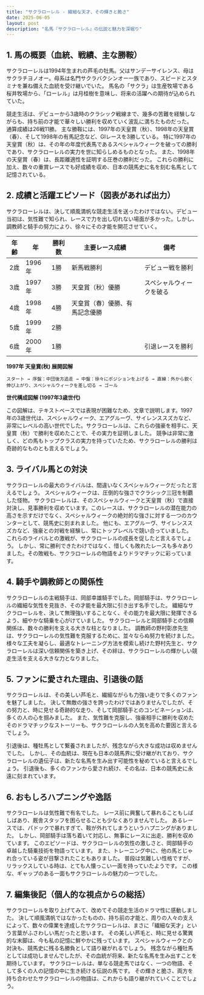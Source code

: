 ```yaml
---
title: "サクラローレル - 繊細な天才、その輝きと脆さ"
date: 2025-06-05
layout: post
description: "名馬『サクラローレル』の伝説と魅力を深堀り"
---
```


## 1. 馬の概要（血統、戦績、主な勝鞍）

サクラローレルは1994年生まれの芦毛の牡馬。父はサンデーサイレンス、母はサクラチヨノオー。母系は名門サクラバクシンオー一族であり、スピードとスタミナを兼ね備えた血統を受け継いでいた。  馬名の「サクラ」は生産牧場である桜井牧場から、「ローレル」は月桂樹を意味し、将来の活躍への期待が込められていた。

競走生活は、デビューから3歳時のクラシック戦線まで、幾多の苦難を経験しながらも、持ち前の才能で華々しい勝利を収めていく波乱に満ちたものだった。  通算成績は26戦11勝。  主な勝鞍には、1997年の天皇賞（秋）、1998年の天皇賞（春）、そして1998年の有馬記念など、GIレースを3勝している。  特に1997年の天皇賞（秋）は、その年の年度代表馬であるスペシャルウィークを破っての勝利であり、サクラローレルの実力を世に知らしめるものとなった。  また、1998年の天皇賞（春）は、長距離適性を証明する圧巻の勝利だった。  これらの勝利に加え、数々の重賞レースでも好成績を収め、日本の競馬史に名を刻む名馬として記憶されている。


## 2. 成績と活躍エピソード（図表があれば出力）

サクラローレルは、決して順風満帆な競走生活を送ったわけではない。デビュー当初は、気性難で知られ、レースで力を出し切れない場面が多かった。しかし、調教師と騎手の努力により、徐々にその才能を開花させていく。

| 年齢 | 年 | 勝利数 | 主要レース成績 | 備考 |
|---|---|---|---|---|
| 2歳 | 1996年 | 1勝 | 新馬戦勝利 | デビュー戦を勝利 |
| 3歳 | 1997年 | 3勝 | 天皇賞（秋）優勝 | スペシャルウィークを破る |
| 4歳 | 1998年 | 4勝 | 天皇賞（春）優勝、有馬記念優勝 |  |
| 5歳 | 1999年 | 2勝 |  |  |
| 6歳 | 2000年 | 1勝 |  |  引退レースを勝利 |


**1997年 天皇賞(秋) 展開図解**

```
スタート → 序盤：中団後方追走 → 中盤：徐々にポジションを上げる → 直線：外から鋭く伸び上がり、スペシャルウィークを差し切る → ゴール
```

**世代構成図解 (1997年3歳世代)**

この図解は、テキストベースでは表現が困難なため、文章で説明します。1997年の3歳世代は、スペシャルウィーク、エアグルーヴ、サイレンススズカなど、非常にレベルの高い世代でした。サクラローレルは、これらの強豪を相手に、天皇賞（秋）で勝利を収めたことで、その実力を証明しました。  競争は非常に激しく、どの馬もトップクラスの実力を持っていたため、サクラローレルの勝利は奇跡的なものとも言えるでしょう。


## 3. ライバル馬との対決

サクラローレルの最大のライバルは、間違いなくスペシャルウィークだったと言えるでしょう。  スペシャルウィークは、圧倒的な強さでクラシック三冠を制覇した怪物。  サクラローレルは、そのスペシャルウィークと天皇賞（秋）で直接対決し、見事勝利を収めています。このレースは、サクラローレルの潜在能力の高さを示すだけでなく、スペシャルウィークの絶対的な強さに対する一つのカウンターとして、競馬史に刻まれました。  他にも、エアグルーヴ、サイレンススズカなど、強豪との対戦を経験し、常にトップレベルで競い合っていました。  これらのライバルとの激戦が、サクラローレルの成長を促したと言えるでしょう。  しかし、常に勝利できたわけではなく、惜しくも敗れたレースも多々ありました。その敗戦も、サクラローレルの物語をよりドラマチックに彩っています。


## 4. 騎手や調教師との関係性

サクラローレルの主戦騎手は、岡部幸雄騎手でした。岡部騎手は、サクラローレルの繊細な気性を見抜き、その才能を最大限に引き出す名手でした。  繊細なサクラローレルを、決して無理強いすることなく、その能力を最大限に発揮できるよう、細やかな騎乗を心がけていました。  サクラローレルと岡部騎手との信頼関係は、数々の勝利を支える大きな柱となりました。  調教師の野村彰彦先生は、サクラローレルの気性難を克服するために、並々ならぬ努力を続けました。  様々な工夫を凝らし、最適なトレーニング方法を模索し続けた野村先生と、サクラローレルは深い信頼関係を築き上げ、その絆は、サクラローレルの輝かしい競走生活を支える大きな力となりました。


## 5. ファンに愛された理由、引退後の話

サクラローレルは、その美しい芦毛と、繊細ながらも力強い走りで多くのファンを魅了しました。  決して無敵の強さを誇ったわけではありませんでしたが、その努力と、時に見せる奇跡的な走り、そして岡部騎手とのコンビネーションは、多くの人の心を掴みました。  また、気性難を克服し、強豪相手に勝利を収めたそのドラマチックなストーリーも、サクラローレルの人気を高めた要因と言えるでしょう。

引退後は、種牡馬として繋養されましたが、残念ながら大きな成功は収めませんでした。  しかし、その血統は、現在も日本の競馬界に受け継がれており、サクラローレルの遺伝子は、新たな名馬を生み出す可能性を秘めていると言えるでしょう。  引退後も、多くのファンから愛され続け、その名は、日本の競馬史に永遠に刻まれています。


## 6. おもしろハプニングや逸話

サクラローレルは気性難で有名でした。  レース前に興奮して暴れることもしばしばあり、厩舎スタッフを困らせることも少なくありませんでした。  あるレースでは、パドックで暴れすぎて、鞍が外れてしまうというハプニングがありました。  しかし、岡部騎手は落ち着いて対応し、無事にレースに出走、勝利を収めています。  このエピソードは、サクラローレルの気性の激しさと、岡部騎手の卓越した騎乗技術を物語っています。  また、トレーニング中に、他の馬とじゃれ合っている姿が目撃されたこともありました。  普段は気難しい性格ですが、リラックスしている時は、とても人懐っこい一面を持っていたようです。  この様な、ギャップのある一面もサクラローレルの魅力の一つでした。


## 7. 編集後記（個人的な視点からの総括）

サクラローレルを取り上げてみて、改めてその競走生活のドラマ性に感動しました。  決して順風満帆ではなかったものの、持ち前の才能と、周りの人々の支えによって、数々の偉業を達成したサクラローレルは、まさに「繊細な天才」という言葉がふさわしい馬だったと思います。  その美しい芦毛と、時に見せる驚異的な末脚は、今も私の記憶に鮮やかに残っています。  スペシャルウィークとの対決も、競馬史に残る名勝負として語り継がれるでしょう。  残念ながら種牡馬としては成功しませんでしたが、その血統が将来、新たな名馬を生み出すことを期待しています。  サクラローレルは、単なる競走馬ではなく、一つの物語、そして多くの人の記憶の中に生き続ける伝説の馬です。  その輝きと脆さ、両方を持ち合わせたサクラローレルの物語は、これからも語り継がれていくことでしょう。
